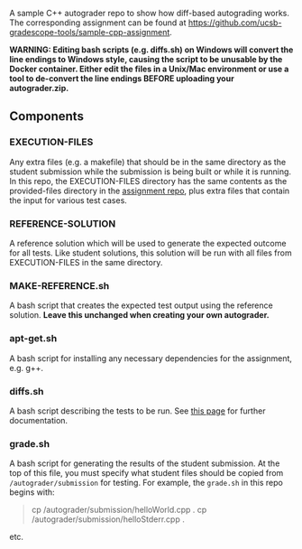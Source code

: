 A sample C++ autograder repo to show how diff-based autograding works. The corresponding assignment can be found at https://github.com/ucsb-gradescope-tools/sample-cpp-assignment.

**WARNING: Editing bash scripts (e.g. diffs.sh) on Windows will convert the line endings to Windows style, causing the script to be unusable by the Docker container. Either edit the files in a Unix/Mac environment or use a tool to de-convert the line endings BEFORE uploading your autograder.zip.**

## Components

### EXECUTION-FILES

Any extra files (e.g. a makefile) that should be in the same directory as the student submission while the submission is being built or while it is running. In this repo, the EXECUTION-FILES directory has the same contents as the provided-files directory in the [assignment repo](https://github.com/ucsb-gradescope-tools/sample-cpp-assignment), plus extra files that contain the input for various test cases.

### REFERENCE-SOLUTION

A reference solution which will be used to generate the expected outcome for all tests. Like student solutions, this solution will be run with all files from EXECUTION-FILES in the same directory.

### MAKE-REFERENCE<i></i>.sh

A bash script that creates the expected test output using the reference solution. **Leave this unchanged when creating your own autograder.**

### apt-get<i></i>.sh
A bash script for installing any necessary dependencies for the assignment, e.g. g++.

### diffs<i></i>.sh

A bash script describing the tests to be run. See [this page](https://github.com/ucsb-gradescope-tools/gs-diff-based-testing/blob/master/README.md) for further documentation.

### grade<i></i>.sh

A bash script for generating the results of the student submission. At the top of this file, you must specify what student files should be copied from `/autograder/submission` for testing. For example, the `grade.sh` in this repo begins with:

> cp /autograder/submission/helloWorld.cpp .
> cp /autograder/submission/helloStderr.cpp .

etc.
